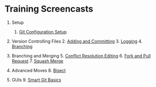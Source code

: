 # Training Screencasts

1. Setup
    1. [Git Configuration Setup](http://githubtraining.s3.amazonaws.com/github-training-screencast-configsetup.mov)

2. Version Controlling Files
    2. [Adding and Committing](http://githubtraining.s3.amazonaws.com/github-training-screencast-basicsaddandcommit.mov)
    3. [Logging](http://githubtraining.s3.amazonaws.com/github-training-screencast-logging.mov)
    4. [Branching](http://githubtraining.s3.amazonaws.com/github-training-screencast-branching.mov)

3. Branching and Merging
    5. [Conflict Resolution Editing](http://githubtraining.s3.amazonaws.com/github-training-screencast-conflictresolveeditor.mov)
    6. [Fork and Pull Request](http://githubtraining.s3.amazonaws.com/github-training-screencast-forkandpullrequest.mov)
    7. [Squash Merge](http://githubtraining.s3.amazonaws.com/github-training-screencast-squashmerge.mov)
4. Advanced Moves
    8. [Bisect](http://githubtraining.s3.amazonaws.com/github-training-screencast-bisect.mov)
5. GUIs
    9. [Smart Git Basics](http://githubtraining.s3.amazonaws.com/github-training-screencast-smartgit.mov)
